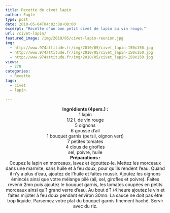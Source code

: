 ```yaml
---
title: Recette de civet lapin
author: Eagle
type: post
date: 2010-05-04T04:02:08+00:00
excerpt: "Recette d'un bon petit civet de lapin au vin rouge."
url: /civet-lapin/
featured_image: /img/2010/05/civet-lapin-reunion.jpg
img:
  - http://www.974attitude.fr/img/2010/05/civet_lapin-150x150.jpg
  - http://www.974attitude.fr/img/2010/05/civet_lapin-150x150.jpg
  - http://www.974attitude.fr/img/2010/05/civet_lapin-150x150.jpg
views:
  - 278
categories:
  - Recette
tags:
  - civet
  - lapin

---
```

<center>
  <strong>Ingrédients (4pers.) : </strong>
</center>


  


<center>
  1 lapin<br /> 1/2 l. de vin rouge<br /> 5 oignons<br /> 6 gousse d&rsquo;ail<br /> 1 bouquet garnis (persil, oignon vert)<br /> 7 petites tomates<br /> 4 clous de girofles<br /> sel, poivre, huile
</center>

<center>
  <strong>Préparations :</strong>
</center>

<center>
  Coupez le lapin en morceaux, lavez et égouttez-le. Mettez les morceaux dans une marmite, sans huile et à feu doux, pour qu&rsquo;ils rendent l&rsquo;eau. Quand il n&rsquo;y a plus d&rsquo;eau, ajoutez de l&rsquo;huile et faites roussir. Ajoutez les oignons émincés ainsi que votre mélange pilé (ail, sel, girofles et poivre). Faites revenir 2mn puis ajoutez le bouquet garnis, les tomates coupées en petits morceaux ainsi qu&rsquo;1 grand verre d&rsquo;eau. Au bout d&rsquo;1 /4 heure ajoutez le vin et faites mijoter à feu doux pendant environ 30mn. La sauce ne doit pas être trop liquide. Parsemez votre plat du bouquet garnis finement haché. Servir avec du riz.
</center>